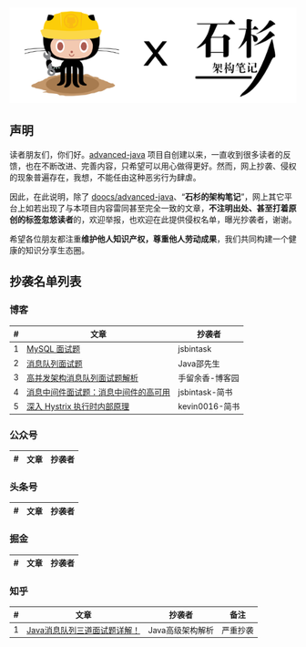 <p align="center">
  <a href="https://github.com/doocs/advanced-java"><img src="./images/advanced-java-doocs-shishan.png" alt="维权行动"></a>
</p>

## 声明
读者朋友们，你们好。[advanced-java](https://github.com/doocs/advanced-java) 项目自创建以来，一直收到很多读者的反馈，也在不断改进、完善内容，只希望可以用心做得更好。然而，网上抄袭、侵权的现象普遍存在，我想，不能任由这种恶劣行为肆虐。

因此，在此说明，除了 [doocs/advanced-java](https://github.com/doocs/advanced-java)、“**石杉的架构笔记**”，网上其它平台上如若出现了与本项目内容雷同甚至完全一致的文章，**不注明出处、甚至打着原创的标签忽悠读者**的，欢迎举报，也欢迎在此提供侵权名单，曝光抄袭者，谢谢。

希望各位朋友都注重**维护他人知识产权，尊重他人劳动成果**，我们共同构建一个健康的知识分享生态圈。

## 抄袭名单列表

### 博客
| # | 文章 | 抄袭者 |
|---|---|---|
| 1 | [MySQL 面试题](https://jsbintask.cn/2019/02/17/interview/interview-high-concurrency-design/) | jsbintask |
| 2 | [消息队列面试题](https://blog.51cto.com/13904503/2351522) | Java邵先生 |
| 3 | [高并发架构消息队列面试题解析](https://www.cnblogs.com/yuxiang1/p/10542569.html) | 手留余香-博客园 |
| 4 | [消息中间件面试题：消息中间件的高可用](https://www.jianshu.com/p/92862edc7c51) | jsbintask-简书 |
| 5 | [深入 Hystrix 执行时内部原理](https://www.jianshu.com/p/1a14401e219f) | kevin0016-简书 |


### 公众号
| # | 文章 | 抄袭者 |
|---|---|---|

### 头条号
| # | 文章 | 抄袭者 |
|---|---|---|

### 掘金
| # | 文章 | 抄袭者 |
|---|---|---|

### 知乎
| # | 文章 | 抄袭者 | 备注 |
|---|---|---|---|
| 1 | [Java消息队列三道面试题详解！](https://zhuanlan.zhihu.com/p/62739616) | Java高级架构解析 | 严重抄袭 |